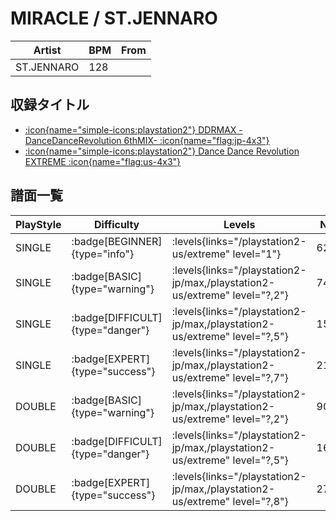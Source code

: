 # MIRACLE / ST.JENNARO

|Artist|BPM|From|
|------|---|----|
|ST.JENNARO|128||

## 収録タイトル

- [:icon{name="simple-icons:playstation2"} DDRMAX -DanceDanceRevolution 6thMIX- :icon{name="flag:jp-4x3"}](/playstation2-jp/max)
- [:icon{name="simple-icons:playstation2"} Dance Dance Revolution EXTREME :icon{name="flag:us-4x3"}](/playstation2-us/extreme)

## 譜面一覧

|PlayStyle|Difficulty|Levels|Notes|Movie|
|---------|----------|------|-----|-----|
|SINGLE| :badge[BEGINNER]{type="info"}| :levels{links="/playstation2-us/extreme" level="1"}|62/0||
|SINGLE| :badge[BASIC]{type="warning"}| :levels{links="/playstation2-jp/max,/playstation2-us/extreme" level="?,2"}|74/2||
|SINGLE| :badge[DIFFICULT]{type="danger"}| :levels{links="/playstation2-jp/max,/playstation2-us/extreme" level="?,5"}|154/6||
|SINGLE| :badge[EXPERT]{type="success"}| :levels{links="/playstation2-jp/max,/playstation2-us/extreme" level="?,7"}|212/12||
|DOUBLE| :badge[BASIC]{type="warning"}| :levels{links="/playstation2-jp/max,/playstation2-us/extreme" level="?,2"}|90/1||
|DOUBLE| :badge[DIFFICULT]{type="danger"}| :levels{links="/playstation2-jp/max,/playstation2-us/extreme" level="?,5"}|167/9||
|DOUBLE| :badge[EXPERT]{type="success"}| :levels{links="/playstation2-jp/max,/playstation2-us/extreme" level="?,8"}|276/5||
